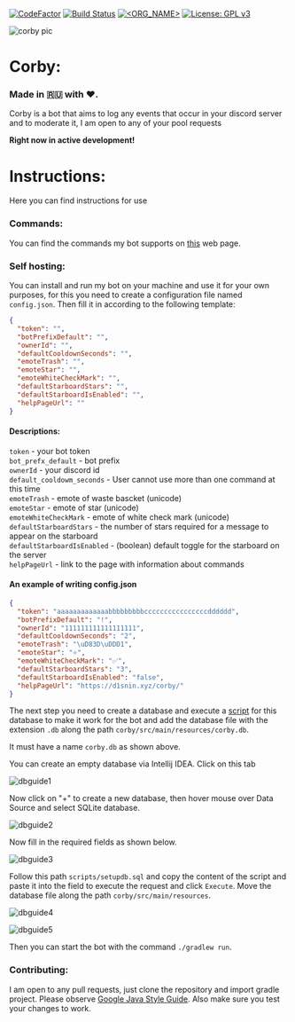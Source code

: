 [![CodeFactor](https://www.codefactor.io/repository/github/d1snin/corby/badge)](https://www.codefactor.io/repository/github/d1snin/corby)
[![Build Status](https://travis-ci.com/d1snin/corby.svg?branch=development)](https://travis-ci.com/d1snin/corby)
[![<ORG_NAME>](https://circleci.com/gh/d1snin/corby.svg?style=svg)](https://circleci.com/gh/d1snin/corby)
[![License: GPL v3](https://img.shields.io/badge/License-GPLv3-blue.svg)](https://www.gnu.org/licenses/gpl-3.0)

![corby pic](https://raw.githubusercontent.com/d1snin/corby/development/src/main/resources/corby.jpg)

# Corby:

### Made in 🇷🇺 with ❤️.

Corby is a bot that aims to log any events that occur in your discord server and to moderate it, I am open to any of your pool requests

**Right now in active development!**

# Instructions:
Here you can find instructions for use
### Commands:
You can find the commands my bot supports on [this](https://d1snin.xyz/corby/) web page.

### Self hosting:
You can install and run my bot on your machine and use it for your own purposes, for this you need to create a configuration file named `config.json`.
Then fill it in according to the following template:
```json
{
  "token": "",
  "botPrefixDefault": "",
  "ownerId": "",
  "defaultCooldownSeconds": "",
  "emoteTrash": "",
  "emoteStar": "",
  "emoteWhiteCheckMark": "",
  "defaultStarboardStars": "",
  "defaultStarboardIsEnabled": "",
  "helpPageUrl": ""
}
```
#### Descriptions:
`token` - your bot token\
`bot_prefx_default` - bot prefix\
`ownerId` - your discord id\
`default_cooldowm_seconds` - User cannot use more than one command at this time\
`emoteTrash` - emote of waste bascket (unicode)\
`emoteStar` - emote of star (unicode)\
`emoteWhiteCheckMark` - emote of white check mark (unicode)\
`defaultStarboardStars` - the number of stars required for a message to appear on the starboard\
`defaultStarboardIsEnabled` - (boolean) default toggle for the starboard on the server\
`helpPageUrl` - link to the page with information about commands
#### An example of writing config.json
```json
{
  "token": "aaaaaaaaaaaaabbbbbbbbbccccccccccccccccdddddd",
  "botPrefixDefault": "!",
  "ownerId": "111111111111111111",
  "defaultCooldownSeconds": "2",
  "emoteTrash": "\uD83D\uDDD1",
  "emoteStar": "⭐",
  "emoteWhiteCheckMark": "✅",
  "defaultStarboardStars": "3",
  "defaultStarboardIsEnabled": "false",
  "helpPageUrl": "https://d1snin.xyz/corby/"
}
```
The next step you need to create a database and execute a [script](https://github.com/d1snin/corby/blob/development/scripts/setupdb.sql) for this database to make it work for the bot and add the database file with the extension `.db` along the path `corby/src/main/resources/corby.db`.

It must have a name `corby.db` as shown above.

You can create an empty database via Intellij IDEA. Click on this tab

![dbguide1](https://i.imgur.com/5CaxWAA.png)

Now click on "+" to create a new database, then hover mouse over Data Source and select SQLite database.

![dbguide2](https://i.imgur.com/vTb64f8.png)

Now fill in the required fields as shown below.

![dbguide3](https://i.imgur.com/EbAJIsg.png)

Follow this path `scripts/setupdb.sql` and copy the content of the script and paste it into the field to execute the request and click `Execute`. Move the database file along the path `corby/src/main/resources`.

![dbguide4](https://i.imgur.com/RG172sF.png)

![dbguide5](https://i.imgur.com/350dikW.png)

Then you can start the bot with the command `./gradlew run`.

### Contributing:
I am open to any pull requests, just clone the repository and import gradle project.
Please observe [Google Java Style Guide](https://google.github.io/styleguide/javaguide.html). 
Also make sure you test your changes to work.
